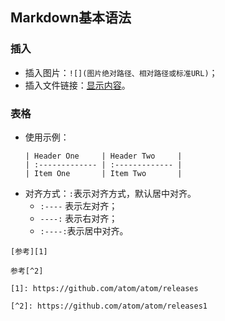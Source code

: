 ## Markdown基本语法

### 插入
* 插入图片：`![](图片绝对路径、相对路径或标准URL)`；
* 插入文件链接：[显示内容](文件绝对路径、相对路径、标准URL)。

### 表格
* 使用示例：
    ```
    | Header One     | Header Two     |
    | :------------- | :------------- |
    | Item One       | Item Two       |
    ```
* 对齐方式：`:`表示对齐方式，默认居中对齐。
    * `:----` 表示左对齐；
    * `----:` 表示右对齐；
    * `:----:`表示居中对齐。

```
[参考][1]

参考[^2]

[1]: https://github.com/atom/atom/releases

[^2]: https://github.com/atom/atom/releases1

```
